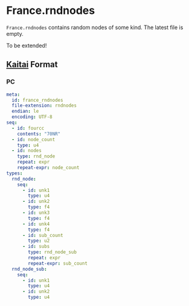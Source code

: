 # France.rndnodes

`France.rndnodes` contains random nodes of some kind. The latest file is empty.

To be extended!

## [Kaitai](http://kaitai.io/) Format

### PC

```yaml
meta:
  id: france_rndnodes
  file-extension: rndnodes
  endian: le
  encoding: UTF-8
seq:
  - id: fourcc
    contents: "70NR"
  - id: node_count
    type: u4
  - id: nodes
    type: rnd_node
    repeat: expr
    repeat-expr: node_count
types:
  rnd_node:
    seq:
      - id: unk1
        type: u4
      - id: unk2
        type: f4
      - id: unk3
        type: f4
      - id: unk4
        type: f4
      - id: sub_count
        type: u2
      - id: subs
        type: rnd_node_sub
        repeat: expr
        repeat-expr: sub_count
  rnd_node_sub:
    seq:
      - id: unk1
        type: u4
      - id: unk2
        type: u4
```

